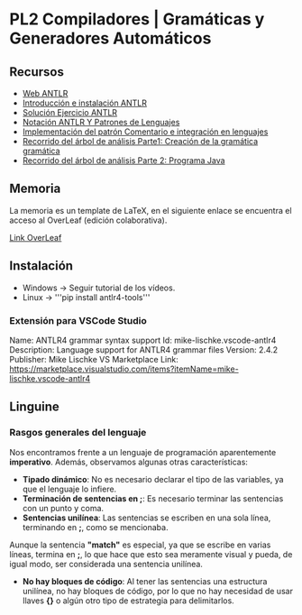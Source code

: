 # PL2 Compiladores | Gramáticas y Generadores Automáticos

## Recursos

- [Web ANTLR](https://www.antlr.org/)
- [Introducción e instalación ANTLR](https://www.youtube.com/watch?v=p_7okCxR-KQ)
- [Solución Ejercicio ANTLR](https://www.youtube.com/watch?v=uF64ZYaVzSc)
- [Notación ANTLR Y Patrones de Lenguajes](https://www.youtube.com/watch?v=GeMNhkKGR3w)
- [Implementación del patrón Comentario e integración en lenguajes](https://www.youtube.com/watch?v=eBGKCrJiqXQ)
- [Recorrido del árbol de análisis Parte1: Creación de la gramática gramática](https://www.youtube.com/watch?v=8YloShXyUpw)
- [Recorrido del árbol de análisis Parte 2: Programa Java](https://www.youtube.com/watch?v=M9Ln7Jsgn64)

## Memoria

La memoria es un template de LaTeX, en el siguiente enlace se encuentra el acceso al OverLeaf (edición colaborativa).

[Link OverLeaf](https://es.overleaf.com/2369829969xtbrwsgwswtp)

## Instalación

- Windows -> Seguir tutorial de los vídeos.
- Linux -> '''pip install antlr4-tools'''

### Extensión para VSCode Studio

Name: ANTLR4 grammar syntax support
Id: mike-lischke.vscode-antlr4
Description: Language support for ANTLR4 grammar files
Version: 2.4.2
Publisher: Mike Lischke
VS Marketplace Link: https://marketplace.visualstudio.com/items?itemName=mike-lischke.vscode-antlr4

## Linguine

### Rasgos generales del lenguaje

Nos encontramos frente a un lenguaje de programación aparentemente **imperativo**. Además, observamos algunas otras características:

- **Tipado dinámico**: No es necesario declarar el tipo de las variables, ya que el lenguaje lo infiere.
- **Terminación de sentencias en ;**: Es necesario terminar las sentencias con un punto y coma.
- **Sentencias unilínea**: Las sentencias se escriben en una sola línea, terminando en **;**, como se mencionaba.

Aunque la sentencia **"match"** es especial, ya que se escribe en varias líneas, termina en **;**, lo que hace que esto sea meramente visual y pueda, de igual modo, ser considerada una sentencia unilínea.

- **No hay bloques de código**: Al tener las sentencias una estructura unilínea, no hay bloques de código, por lo que no hay necesidad de usar llaves **{}** o algún otro tipo de estrategia para delimitarlos.
